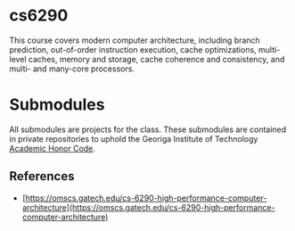 # cs6290

This course covers modern computer architecture, including branch prediction,
out-of-order instruction execution, cache optimizations, multi-level caches,
memory and storage, cache coherence and consistency, and multi- and many-core
processors.

# Submodules

All submodules are projects for the class. These submodules are contained in
private repositories to uphold the Georiga Institute of Technology
[Academic Honor Code](https://osi.gatech.edu/content/honor-code).

## References

* [https://omscs.gatech.edu/cs-6290-high-performance-computer-architecture](https://omscs.gatech.edu/cs-6290-high-performance-computer-architecture)
